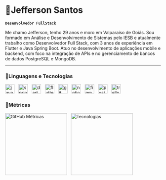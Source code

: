 # 👾Jefferson Santos

**`Desenvolvedor FullStack`**

Me chamo Jefferson, tenho 29 anos e moro em Valparaíso de Goiás. Sou formado em Análise e Desenvolvimento de Sistemas pelo IESB e atualmente trabalho como Desenvolvedor Full Stack, com 3 anos de experiência em Flutter e Java Spring Boot.
Atuo no desenvolvimento de aplicações mobile e backend, com foco na integração de APIs e no gerenciamento de bancos de dados PostgreSQL e MongoDB.

---

### 📍Linguagens e Tecnologias
<img
    align="left"
    alt="java"
    title="Java"
    width="30px"
    style="padding-right: 10px;"
    src="https://cdn.jsdelivr.net/gh/devicons/devicon@latest/icons/java/java-original.svg" 
/>

<img
    align="left"
    alt="spring boot"
    title="Spring Boot"
    width="30px"
    style="padding-right: 10px;"
    src="https://cdn.jsdelivr.net/gh/devicons/devicon@latest/icons/spring/spring-original-wordmark.svg"
/>

<img
    align="left"
    alt="dart"
    title="Dart"
    width="30px"
    style="padding-right: 10px;"
    src="https://cdn.jsdelivr.net/gh/devicons/devicon@latest/icons/dart/dart-original.svg" 
/>

<img
    align="left"
    alt="flutter"
    title="Flutter"
    width="30px"
    style="padding-right: 10px;"
    src="https://cdn.jsdelivr.net/gh/devicons/devicon@latest/icons/flutter/flutter-original.svg"
/>

<img
    align="left"
    alt="git"
    title="Git"
    width="30px"
    style="padding-right: 10px;"
    src="https://cdn.jsdelivr.net/gh/devicons/devicon@latest/icons/git/git-original.svg" 
/>
<img
    align="left"
    alt="notion"
    title="Notion"
    width="30px"
    style="padding-right: 10px;"
    src="https://cdn.jsdelivr.net/gh/devicons/devicon@latest/icons/notion/notion-original.svg"
/>

<img
    align="left"
    alt="figma"
    title="Figma"
    width="30px"
    style="padding-right: 10px;"
    src="https://cdn.jsdelivr.net/gh/devicons/devicon@latest/icons/figma/figma-original.svg"
/>

<img
    align="left"
    alt="postgresql"
    title="PostgreSQL"
    width="30px"
    style="padding-right: 10px;"
    src="https://cdn.jsdelivr.net/gh/devicons/devicon@latest/icons/postgresql/postgresql-original.svg"
/>

<img
    align="left"
    alt="trello"
    title="Trello"
    width="30px"
    style="padding-right: 10px;"
    src="https://cdn.jsdelivr.net/gh/devicons/devicon@latest/icons/trello/trello-original-wordmark.svg"
/>

</br>
</br>

### 📍Métricas

<img
    align="left"
    alt="GitHub Métricas"
    height="200"
    style="padding-right: 10px;"
    src="https://github-readme-stats.vercel.app/api?username=JeffMoreiraR&show_icons=true&theme=tokyonight&include_all_commits=true&locale=pt-br"
/>

<img
    align="left"
    alt="Tecnologias"
    height="200"
    style="padding-right: 10px;"
    src="https://github-readme-stats.vercel.app/api/top-langs/?username=JeffMoreiraR&layout=compact&theme=tokyonight&custom_title=Tecnologias&language_count=7"
/> 
